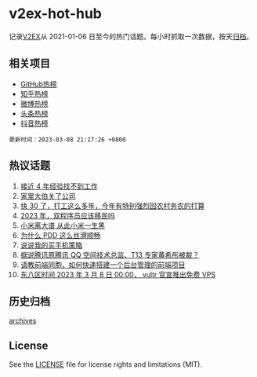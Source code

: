 # v2ex-hot-hub

 记录[V2EX](https://www.v2ex.com/)从 2021-01-06 日至今的热门话题。每小时抓取一次数据，按天[归档](archives)。
 
 ## 相关项目

- [GitHub热榜](https://github.com/snaildev/github-hot-hub)
- [知乎热榜](https://github.com/snaildev/zhihu-hot-hub)
- [微博热榜](https://github.com/snaildev/weibo-hot-hub)
- [头条热榜](https://github.com/snaildev/toutiao-hot-hub)
- [抖音热榜](https://github.com/snaildev/douyin-hot-hub)


 `更新时间：2023-03-08 21:17:26 +0800`

## 热议话题

1. [接近 4 年经验找不到工作](https://www.v2ex.com/t/922086)
1. [家里大伯关了公司](https://www.v2ex.com/t/922143)
1. [快 30 了，打工这么多年，今年有特别强烈回农村务农的打算](https://www.v2ex.com/t/922175)
1. [2023 年，双程序员应该移民吗](https://www.v2ex.com/t/922140)
1. [小米离大谱,从此小米一生黑](https://www.v2ex.com/t/922258)
1. [为什么 PDD 这么丝滑顺畅](https://www.v2ex.com/t/922033)
1. [说说我的买手机策略](https://www.v2ex.com/t/922236)
1. [据说腾讯原腾讯 QQ 空间技术总监、T13 专家黄希彤被裁？](https://www.v2ex.com/t/922097)
1. [请教前端同胞，如何快速搭建一个后台管理的前端项目](https://www.v2ex.com/t/922121)
1. [东八区时间 2023 年 3 月 8 日 00:00， vultr 官宣推出免费 VPS](https://www.v2ex.com/t/922075)

## 历史归档

[archives](archives)

## License

See the [LICENSE](LICENSE) file for license rights and limitations (MIT).
